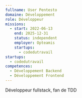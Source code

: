 ```yaml
---
fullname: User Pentesto
domaine: Développement
role: Développeur
missions:
  - start: 2022-06-13
    end: 2025-12-31
    status: independent
    employer: Opteamis
    startups:
      - codedutravail
startups:
  - codedutravail
competences:
  - Développement Backend
  - Développement Frontend
---
```

Développeur fullstack, fan de TDD